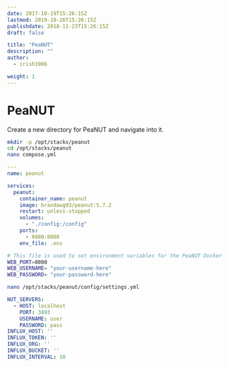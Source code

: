 ```yaml
---
date: 2017-10-19T15:26:15Z
lastmod: 2019-10-26T15:26:15Z
publishdate: 2018-11-23T15:26:15Z
draft: false

title: "PeaNUT"
description: ""
author:
  - irish1986

weight: 1
---
```


# PeaNUT

Create a new directory for PeaNUT and navigate into it.

```bash
mkdir -p /opt/stacks/peanut
cd /opt/stacks/peanut
nano compose.yml
```

```yaml
---
name: peanut

services:
  peanut:
    container_name: peanut
    image: brandawg93/peanut:5.7.2
    restart: unless-stopped
    volumes:
      - "./config:/config"
    ports:
      - 8080:8080
    env_file: .env
```

```bash
# This file is used to set environment variables for the PeaNUT Docker container.
WEB_PORT=8080
WEB_USERNAME= "your-username-here"
WEB_PASSWORD= "your-password-here"
```

```bash
nano /opt/stacks/peanut/config/settings.yml
```

```yaml
NUT_SERVERS:
  - HOST: localhost
    PORT: 3493
    USERNAME: user
    PASSWORD: pass
INFLUX_HOST: ''
INFLUX_TOKEN: ''
INFLUX_ORG: ''
INFLUX_BUCKET: ''
INFLUX_INTERVAL: 10
```
